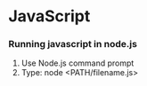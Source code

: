 # JavaScript
### Running javascript in node.js
1. Use Node.js command prompt
2. Type: node \<PATH/filename.js\>
